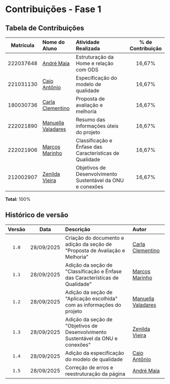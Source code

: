 # Contribuições - Fase 1

## Tabela de Contribuições

| Matrícula | Nome do Aluno                                          | Atividade Realizada                                        | % de Contribuição |
| :-------: | :----------------------------------------------------- | :--------------------------------------------------------- | :---------------: |
| 222037648 | [André Maia](http://github.com/andre-maia51)           |   Estruturação da Home e relação com ODS                                                         |      16,67%       |
| 221031130 | [Caio Antônio](https://github.com/Caio-Antonio)         | Especificação do modelo de qualidade                       |      16,67%       |
| 180030736 | [Carla Clementino](https://github.com/ccarlaa)         | Proposta de avaliação e melhoria                           |      16,67%       |
| 222021890 | [Manuella Valadares](https://github.com/manuvaladares) | Resumo das informações úteis do projeto                    |      16,67%       |
| 222021906 | [Marcos Marinho](https://github.com/devMarcosVM)       | Classificação e Ênfase das Características de Qualidade    |      16,67%       |
| 212002907 | [Zenilda Vieira](https://github.com/ZenildaVieira)     | Objetivos de Desenvolvimento Sustentável da ONU e conexões |      16,67%       |

**Total:** 100%

## Histórico de versão

| Versão |    Data    | Descrição                                                                        | Autor                                                  |
| :----: | :--------: | :------------------------------------------------------------------------------- | :----------------------------------------------------- |
| `1.0`  | 28/09/2025 | Criação do documento e adição da seção de "Proposta de Avaliação e Melhoria"    | [Carla Clementino](https://github.com/ccarlaa)         |
| `1.1`  | 28/09/2025 | Adição da seção de "Classificação e Ênfase das Características de Qualidade"    | [Marcos Marinho](https://github.com/devMarcosVM)       |
| `1.2`  | 28/09/2025 | Adição da seção de "Aplicação escolhida" com as informações do projeto          | [Manuella Valadares](https://github.com/manuvaladares) |
| `1.3`  | 28/09/2025 | Adição da seção de "Objetivos de Desenvolvimento Sustentável da ONU e conexões" | [Zenilda Vieira](https://github.com/ZenildaVieira) |
| `1.4`  | 28/09/2025 | Adição da especificação do modelo de qualidade                                | [Caio Antônio](https://github.com/Caio-Antonio) |
| `1.5`  | 28/09/2025 | Correção de erros e reestruturação da página                               | [André Maia](http://github.com/andre-maia51) |
